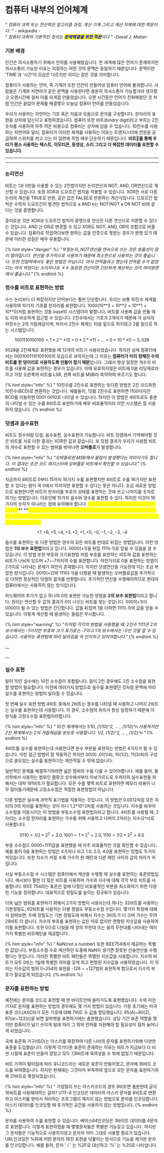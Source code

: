 # 컴퓨터 내부의 언어체계

_" 컴퓨터 과학 또는 전산학은 알고리즘 과정, 계산 기계 그리고 계산 자체에 대한 학문이다. “ - wikipedia -_\
_" 컴퓨터 과학의 기본적인 정의는 <mark style="color:blue;">**문제해결을 위한 학문**</mark>이다 " -David J. Malan-_



### 기본 배경 <a href="#undefined" id="undefined"></a>

인간은 의사소통하기 위해서 언어를 사용해왔습니다. 전 세계에 많은 언어가 존재하지만 의사소통이 가능한 이유는 지칭하는 어떤 것의 문맥은 동일하기 때문입니다. 문맥이란 ‘TIME’과 ‘시간’이 모습은 다르지만 의미는 같은 것을 의미합니다.

컴퓨터가 사용하는 언어, 즉 기계어 또한 인간이 만들어낸 컴퓨터 언어에 불과합니다. 사람들은 기계와 자연어가 같은 문맥을 사용한다면 충분히 의사소통이 가능할거라 생각했고 오랜시간에 걸쳐 이를 되게끔 만들었습니다. 오랜 시간동안 언어가 진화해왔던 것 처럼 인간은 끝없이 문제를 해결했으 오늘날 컴퓨터 언어를 만들었습니다.

우리가 사용하는 자연어는 기호 혹은 자음과 모음으로 문자를 구성합니다. 한자리의 표현을 상자에 담는다고 표현하겠습니다. 컴퓨터 또한 비트(_binary digit_)라고 부르는 2진 숫자를 사용하여 아주 적은 비용으로 컴퓨터는 상자에 담을 수 있습니다. 10진수를 사용하는 자연어와 달리, 컴퓨터가 이러한 체계를 사용하는 이유는 트랜지스터에 전원을 공급하여 스위치를 켜고 끄는 이 일련에 작업 매우 단순하기 때문입니다. **비트를 통해 우리가 평소 사용하는 텍스트, 이모티콘, 동영상, 소리 그리고 더 복잡한 데이터를 표현할 수 있습니다.**

****

****

### 논리연산 <a href="#undefined" id="undefined"></a>

비트는 1과 0만을 사용할 수 있는 2진법이지만 논리연산과 NOT, AND, OR연산으로 계산할 수 있습니다. 또한 XOR과 드모르간 법칙을 적용할 수 있습니다. XOR은 서로 다른 논리의 계산을 TRUE로 반환, 같은 값은 FALSE로 반환하는 계산식입니다. 드모르간 법칙은 수학자 드모르간이 발견한 법칙으로 a AND b는 NOT(NOT a OR NOT b)와 같다는 것을 증명합니다.

흥미로운 것은 XOR과 드모르간 법칙의 증명으로 연산은 다른 연산으로 치환할 수 있다는 것입니다. AND 는 OR로 변경할 수 있고 XOR도 NOT, AND, OR의 조합으로 바꿀 수 있습니다. 컴퓨터로 작업하다보면 원하는 값을 인풋으로 못받는 경우가 분명 있기 때문에 이러한 성질은 매우 유용합니다.

{% hint style="danger" %}
_"부정논리, NOT연산을 연속으로 쓰는 것은 효율성이 많이 떨어집니다. 연산을 추가적으로 사용하기 때문에 최소한으로 사용하는 것이 좋습니다. 또한 전달력에서도 좋은 방법은 아닙니다. 야식 안먹을려고 했는데 안먹을 수가 없었다는 야식 먹었다는 소리자나요 ㅎㅎ 동등한 연산이면 간단하게 계산하는 것이 여러방면에서 좋습니다."_
{% endhint %}





### 정수를 비트로 표현하는 방법

수는 논리보다 더 복잡하지만 단어보다는 훨씬 단순합니다. 우리는 보통 10진수 체계를 사용하여 10가지 기호를 한자리를 표현합니다. 1000(10\*\*3 + 10\*\*2 + 10\*\*1 + 10\*\*0)처럼 표현하는 것을 base10 시스템이라 말합니다. 비트를 사용해 값을 만들 때도 이와 비슷하게 접근할 수 있습니다. 2진수에서는 기호가 2개이기 때문에 각 상자의 자릿수는 2의 거듭제곱이며, 따라서 2진수 체계는 10을 밑으로 하지않고 2를 밑으로 하는 시스템입니다.

$$
1001110100100 =1*2**12 + 0*2**11 + ... + 0*10**0 =5,028
$$

5028을 2진체계로 표현했을 때 13개의 비트가 사용되었습니다. 하지만 실제 컴퓨터에서는 0001001110100100의 모습으로 보여지는데 그 이유는 **컴퓨터가 미리 정해진 수의 비트를 한 덩어리로 사용하도록 만들어 졌기 때문**입니다. 그래서 항상 일정한 개수의 비트를 사용해 값을 표현하는 경우가 있습니다. 이때 유효하지않은 비트에 0을 리딩제로라하고 가장 오른쪽의 비트를 LSB, 왼쪽 비트를 MSB라 축약하여 부르기도 합니다.

{% hint style="info" %}
" 10진수를 2진수로 표현하는 또다른 방법은 2진 코드화한 10진수(BCD)로 변환하는 것입니다. 예를들어, 12를 2진수로 표현하면 1100이지만 BCD를 이용하면 0001 0010로 나타낼 수 있습니다. 하지만 이 방법은 4비트로도 충분히 나타낼 수 있는 수를 8비트로 표현하기에 배우 비효율적이라 이런 시스템은 잘 사용하지 않습니다.
{% endhint %}





### **덧셈과 음수표현**

비트도 정수처럼 덧셈, 음수표현, 실수표현이 가능합니다. 비트 덧셈에서 기억해야할 것은 비트를 서로 더한 결과는 XOR한 값과 같습니다. 또 덧셈 결과가 우리가 사용할 비트의 개수로 표현할 수 있는 범위를 벗어나면 **오버플로**가 발생합니다.

{% hint style="info" %}
_"오버플로란 MSB에서 올림이 발생했다는 의미이기도 합니다. 이 결과는 조건 코드 레지스터에 오버플로 비트에서 확인할 수 있습니다."_
{% endhint %}

지금까지 4비트로 0부터 15까지 16가지 수를 표현했지만 4비트로 수를 16가지만 표현할 수 있다는 말이 꼭 0에서 15까지만 표현할 수 있다는 뜻은 아니다. 조금 새로운 방법으로 표현한다면 비트의 한자리를 부호의 상태를 표현하는 것에 쓰고 나머지를 숫자로 여기는 방법입니다. 이로인해 15가지 음수와 양수를 표현할 수 있다. 하지만 이것이 16가지의 숫자가 아니라는 점에 유의해야 합니다. <mark style="color:yellow;">**이런 방법을 부호와 크기 표현법이라고 합니다.**</mark>\*\* \*\*<mark style="color:yellow;">**이 표현법이 사용되지 않는 2가지 이유는 첫 째, 0을 표현하는 방법이 두가지라서 비용이 낭비됩니다. 둘째, XOR과 AND를 통한 계산을 했을 때 +1 AND -1은 0이 아니라 -2가 됩니다.**</mark>

$$
+7,+6,+5,+4,+3,+2,+1,+0,-0,-1,-2,-3,-4
$$

음수를 표현하는 또 다른 방법은 양수의 모든 비트를 반대로 뒤집는 방법입니다. 이런 방법은 **1의 보수 표현법**이라고 입니다. 0000(+1)을 뒤집 1111(-1)로 얻을 수 있음을 알 수 있습니다. 이 방법 또한 부호와 크기표현법 처럼 부호를 표현하는 비트와 값을 표현하는 비트가 나눠져 있으며 +7\~-7까지의 수를 표현합니다. 마찬가지로 0을 표현하는 방법이 2가지로 나타내는 문제가 여전히 존재합니다. 하지만 덧셈연산을 가능한데 이는 조금 복잡한 방식입니다. 0010(+2)와 1110(-1)을 더했을 때 발생하는 오버플로값을 추가적으로 더하면 정상적인 덧셈의 결과를 반환합니다. 추가적인 연산을 수행해야하므로 현대의 컴퓨터에서는 사용하지 않는 방식입니다.

하드웨어의 추가가 없고 하나의 0의 표현만 가능한 방법을 **2의 보수 표현법**이라고 합니다. 원리는 연산할 두 값의 결과가 0이 나오는 비트를 찾는 것입니다. 0001(+1)이 0000이 될 수 있는 방법은 간단합니다. 값을 뒤집어 1을 더하면 1111(-1)의 값을 얻을 수 있습니다. 이렇게 계산할 때 발생하는 올림은 무시합니다.

{% hint style="warning" %}
_"이처럼 각각의 방법을 사용했을 때, 2진수 1111은 2의 보수에서는 -1이지만 부호와 크기 표기로는 -7이고 1의 보수에서는 -0인 것을 알 수 있습니다. 사용하는 표현법에 따라 달라짐을 꼭 인지하고 있어야합니다."_
{% endhint %}

__

__

### 실수 표현

밑이 10인 실수에는 10진 소수점이 포함됩니다. 밑이 2인 경우에도 2진 소수점을 표현할 방법이 필요합니다. 이전에 여러가지 방법으로 음수를 표현했던 것처럼 문맥에 따라 실수를 표현하는 방법이 달라질 수 있습니다.

첫 번째 실수 표현 방법 4비트 중에서 2비트는 정수를 나타낼 때 사용하고 나머지 2비트는 실수를 표현하는데 사용합니다. 이 경우, 소수점의 위치가 항상 일정하기 때문에 이 방식을 고정소수점 표현법이라합니다.

{% hint style="info" %}
_" 10진 체계에서는 1/10, (1/10)^2, ... , (1/10)^n 사용하지만 2진 체계에서는 2의 거듭제곱을 분모로 사용합니다. 1/2, (1/2)^2, ... , (1/2)^n "_
{% endhint %}

4비트를 실수를 표현하는데 사용한다면 분수 부분을 표현하는 방법은 4가지가 될 수 있습니다. 이런 접근 방법이 잘 작동하긴 하지만 00(0) ,01(1/4), 10(1/2), 11(3/4)의 구성으로 쓸모있는 실수를 표현하기는 제한적일 수 밖에 없습니다.&#x20;

일반적인 문제를 해결하기하려면 넓은 범위의 수를 다룰 수 있어야합니다. 예를 들어, 물리학에서 사용하는 범위인 플랑크 상수에서부터 아보가르드로 수까지의 실수표현을 위해서는 대략 191비트가 필요합니다. 모든 수를 몇백 비트로 표현하면 메모리 비용이 너무 많이들기때문에 고정소수점은 적절한 표현방법이 아닙니다.

다른 방법은 실수에 과학적 표기법을 적용하는 것입니다. 이 방법은 0.0012처럼 모든 자리의 0의 자리를 표현하는 것이 아니 1.2\*10^3처럼 사용하는 것입니다. 지수를 바꾸어 소수점을 이동시키는 이 방법을 부동소수점 표현법이라고 합니다. 4비트를 사용할 때, 2자리는 소수점 한자리를 표현하는 가수를 위해 사용하고 나머지 2자리는 지수(2^n)로 사용합니다.&#x20;

$$
0110 = 1/2*2^2 = 2.0 , 1001 = 1*2^1 = 2.0,   1110 = 1/2 * 2^2 = 6.0
$$

​부동 소수점으 0000\~1111값을 표현했을 때 아주 비효율적인 것을 확인할 수 있습니다. 예를 들어 0을 표현하는 방법은 4가지나 되고 1.0, 2.0, 4.0을 표현하는 방법도 두가지씩있습니다. 또한 지수가 커질 수록 가수의 한 패턴과 다른 패턴 사이의 값의 차이가 커집니다.

사실 부동소수점 수 시스템은 컴퓨터에서 계산을 수행할 때 실수를 표현하는 표준방법입니다. 예시보다 훨씬 더 많은 비트를 사용하며 가수와 지수에 대해 각각 부호 비트를 사용합니다. IEEE 754라는 표준은 앞에 다뤘던 비효율적인 부분을 최소화하기 위한 다양한 기능을 정의합니다. 대표적으로 정밀도를 높이는 정규화가 있습니다.

더욱 넓은 범위를 표현하기 위해서 2가지 방법이 사용되는데 하나는 32비트를 사용하는 기본정밀도, 62비트를 사용하는 더블 정밀도 부동소수점 수입니다. 몇가지 특징에 대해서 살펴보면, 두배 정밀도는 기본 정밀도에 비해서 지수는 3비트가 더 크며 가수는 무려 29비트 더 큽니다. 지수의 부호를 표현하는 값은 따로 없지만 편향된 지숫값을 사용하여 이를 표현합니다. 또한 0으로 나눴을 때 양의 무한대 또는 음의 무한대를 나타내는 여러가지 특별한 비트패턴을 제공합니다.

{% hint style="info" %}
" NaN(not a number) 또한 IEEE754에서 제공하는 특별한 값입니다. 부동소수점 수로 계산하던 도중에 NaN이 생기면 잘못된 산술연산을 수행했다는 뜻입니다. 이러한 특별한 비트 패턴들은 특별한 지숫값을 사용합니다. 지수의 비트가 모두 0또는 1일때 특별한 의미를 갖게 하고 편향된 지수값을 사용하였습니다. 이 의미는 지수값의 범위 0\~254의 표현을 -126 \~ +127범위 표현하게 함으로서 지수의 부호가 필요없게 되었습니다.
{% endhint %}





### 문자를 표현하는 방법

예전에는 문자를 코드로 표현할 때 한 바이트안에 들어가도록 표현했습니다. 수와 마찬가지로 문자를 표현하는 방법의 경우에도 몇 가지 방법이 있습니다. 가장 초기에는 미국 표준 코드(ASCII)가 모든 기호에 대해 7비트 수 값을 할당했습니다. 65(A)\~90(Z), 97(a)\~122(z)을 보면 알파벳을 표현하기에는 충분했습니다. 상당 기간 표준 역할을 했지만 컴퓨터가 널기 쓰이게 됨에 따라 그 밖의 언어를 지원해야 할 필요성이 점차 늘어나게 되었습니다.

국제 표준화 기구(ISO)는 아스키를 확장하여 다른 나라의 문자를 표현하기위해 다양한 표준을 도입했습니다. 이렇게 각기다른 표준이 존재하는 이유는 비트가 지금보다 더 비싼 시절에 표준이 만들어 졌었고 모두 7,8비트에 욱여넣을 수 밖에 없었기 때문입니다.&#x20;

비트 가격이 떨어짐에 따라 유니코드라는 새로운 표준이 만들어졌고, 문자에 16비트 코드를 부여했습니다. 하지만 현재에는 그것마저 부족하여 앞으로 모든 문자를 표현하기위해 21비트로 확장되었습니다.

{% hint style="info" %}
" 가장많이 쓰는 아스키코드의 경우 8비트면 충분한데 굳이 16비트를 사용해야하는 걸까? UTF-8 인코딩은 데이터의 아스키 문자를 8비트로 변환하고 아스키를 받아서 처리하는 프로그램이 깨지지 않는 방법으로 문자를 인코딩합니다. 아스키 데이터를 인코딩할 때 추가적인 공간을 사용하지 않는 방법입니다.
{% endhint %}

문자를 사용하여 수를 표현할 수 있습니다. 베이스64인코딩은 3바이트 데이터를 4문자로 표현합니다. 이렇게 표현하였을 때 몇몇문자들은 특별한 기능갖고 있습니다. 하지만 그 문자들은 기능적으로 사용하지않고 문자의 의미 그대로 사용할 필요가 있습니다. URL인코딩은 %뒤에 어떤 문자의 16진 표현을 덧붙이는 방식으로 기능을 제거한 문자를 인코딩합니다. 예를 들어, 문자 ' / ' 는 %2F로 대신하고 '%' 는 %25로 나타냅니다.

